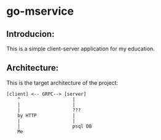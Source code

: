 # go-mservice

## Introducion:
This is a simple client-server application for my education.

## Architecture:
This is the target architecture of the project:


```
[client] <-- GRPC--> [server]
    ^                   |
    |                   |
    |                   ???
    by HTTP             |
    |                   |
    |                   psql DB
    Me                  
```
